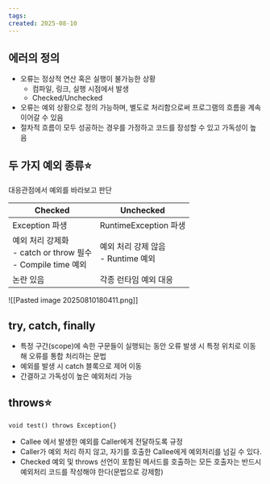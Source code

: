 ```yaml
---
tags: 
created: 2025-08-10
---
```

## 에러의 정의
- 오류는 정상적 연산 혹은 실행이 불가능한 상황
	- 컴파일, 링크, 실행 시점에서 발생
	- Checked/Unchecked
- 오류는 예외 상황으로 정의 가능하며, 별도로 처리함으로써 프로그램의 흐름을 계속 이어갈 수 있음
- 절차적 흐름이 모두 성공하는 경우를 가정하고 코드를 장성할 수 있고 가독성이 높음

## 두 가지 예외 종류⭐️
대응관점에서 예외를 바라보고 판단

| Checked                                               | Unchecked                   |
| ----------------------------------------------------- | --------------------------- |
| Exception 파생                                          | RuntimeException 파생         |
| 예외 처리 강제화<br>- catch or throw 필수<br>- Compile time 예외 | 예외 처리 강제 않음<br>- Runtime 예외 |
| 논란 있음                                                 | 각종 런타임 예외 대응                |
![[Pasted image 20250810180411.png]]
## try, catch, finally
- 특정 구간(scope)에 속한 구문들이 실행되는 동안 오류 발생 시 특정 위치로 이동해 오류를 통합 처리하는 문법
- 예외를 발생 시 catch 블록으로 제어 이동
- 간결하고 가독성이 높은 예외처리 가능
## throws⭐️
`void test() throws Exception{}`

- Callee 에서 발생한 예외를 Caller에게 전달하도록 규정
- Caller가 예외 처리 하지 않고, 자기를 호출한 Callee에게 예외처리를 넘길 수 있다.
- Checked 예외 및 throws 선언이 포함된 메서드를 호출하는 모든 호출자는 반드시 예외처리 코드를 작성해야 한다(문법으로 강제함)